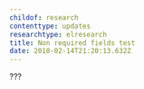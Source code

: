 ```yaml
---
childof: research
contenttype: updates
researchtype: elresearch
title: Non required fields test
date: 2018-02-14T21:20:13.632Z
---
```

???
